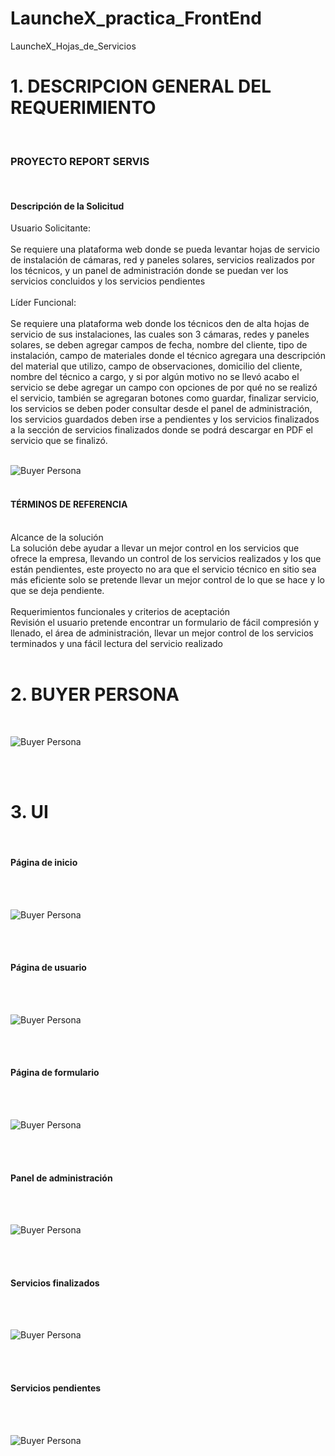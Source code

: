 # LauncheX_practica_FrontEnd
LauncheX_Hojas_de_Servicios

<h1> 1.	DESCRIPCION GENERAL DEL REQUERIMIENTO </h1>
<br>
<h3> PROYECTO REPORT SERVIS </h3>
<br>
<h4>Descripción de la Solicitud</h4>
Usuario Solicitante: 
<br>
<br>
Se requiere una plataforma web donde se pueda levantar hojas de servicio de instalación de cámaras, red y paneles solares, servicios realizados por los técnicos, y un panel de administración donde se puedan ver los servicios concluidos y los servicios pendientes
<br>
<br>
Líder Funcional:
<br>
<br>
Se requiere una plataforma web donde los técnicos den de alta hojas de servicio de sus instalaciones, las cuales son 3 cámaras, redes y paneles solares, se deben agregar campos de fecha, nombre del cliente, tipo de instalación, campo de materiales donde el técnico agregara una descripción del material que utilizo, campo de observaciones, domicilio del cliente, nombre del técnico a cargo, y si por algún motivo no se llevó acabo el servicio se debe agregar un campo con opciones de por qué no se realizó el servicio, también se agregaran botones como guardar, finalizar servicio, los servicios se deben poder consultar desde el panel de administración, los servicios guardados deben irse a pendientes y los servicios finalizados a la sección de servicios finalizados donde se podrá descargar en PDF el servicio que se finalizó.
<br>
<br>

![Buyer Persona](./imagenes/Diagrama_de_flujo.jpg)
<br>
<br>
<h4> TÉRMINOS DE REFERENCIA </h4>
<br>
Alcance de la solución 
<br>
La solución debe ayudar a llevar un mejor control en los servicios que ofrece la empresa, llevando un control de los servicios realizados y los que están pendientes, este proyecto no ara que el servicio técnico en sitio sea más eficiente solo se pretende llevar un mejor control de lo que se hace y lo que se deja pendiente.
<br>
<br>
Requerimientos funcionales y criterios de aceptación 
<br>
Revisión el usuario pretende encontrar un formulario de fácil compresión y llenado, el área de administración, llevar un mejor control de los servicios terminados y una fácil lectura del servicio realizado
<br>
<br>
<h1> 2. BUYER PERSONA </h1>
<br>

![Buyer Persona](./imagenes/Buyer_pesona.jpg)

<br>
<br>
<h1> 3. UI </h1>
<br>
<h4> Página de inicio </h4>
<br>
<br>

![Buyer Persona](./imagenes/01home.jpg)

<br>
<br>

<h4> Página de usuario </h4>
<br>
<br>

![Buyer Persona](./imagenes/02usario.jpg)

<br>
<br>

<h4> Página de formulario </h4>
<br>
<br>

![Buyer Persona](./imagenes/03formulario.jpg)

<br>
<br>

<h4> Panel de administración </h4>
<br>
<br>

![Buyer Persona](./imagenes/04paneladmin.jpg)

<br>
<br>

<h4> Servicios finalizados </h4>
<br>
<br>

![Buyer Persona](./imagenes/05servfin.jpg)

<br>
<br>

<h4> Servicios pendientes </h4>
<br>
<br>

![Buyer Persona](./imagenes/05servfin.jpg)

<br>
<br>
